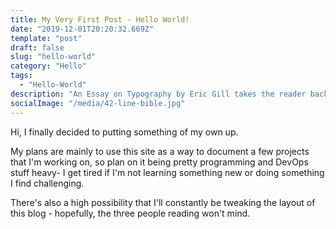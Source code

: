 ```yaml
---
title: My Very First Post - Hello World!
date: "2019-12-01T20:20:32.669Z"
template: "post"
draft: false
slug: "hello-world"
category: "Hello"
tags:
  - "Hello-World"
description: "An Essay on Typography by Eric Gill takes the reader back to the year 1930. The year when a conflict between two worlds came to its term. The machines of the industrial world finally took over the handicrafts."
socialImage: "/media/42-line-bible.jpg"
---
```


Hi, I finally decided to putting something of my own up.

My plans are mainly to use this site as a way to document a few projects that I'm working on, so plan on it being pretty programming and DevOps stuff heavy- I get tired if I'm not learning something new or doing something I find challenging.

There's also a high possibility that I'll constantly be tweaking the layout of this blog - hopefully, the three people reading won't mind.